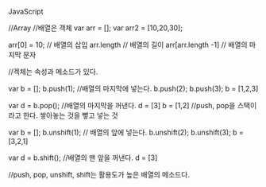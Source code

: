 JavaScript

//Array
//배열은 객체
var arr = [];
var arr2 = [10,20,30];

arr[0] = 10;        // 배열의 삽입
arr.length          // 배열의 길이
arr[arr.length -1]  // 배열의 마지막 문자

//겍체는 속성과 메소드가 있다.

var b = [];
b.push(1);   //배열의 마지막에 넣는다.
b.push(2);
b.push(3);
b = [1,2,3]

var d = b.pop();    //배열의 마지막을 꺼낸다.
d = [3]
b = [1,2]
//push, pop을 스택이라고 한다. 쌓아놓는 것을 뺗고 넣는 것

var b = [];
b.unshift(1);     // 배열의 앞에 넣는다.
b.unshift(2);
b.unshift(3);
b =[3,2,1]

var d = b.shift(); //배열의 맨 앞을 꺼낸다.
d = [3]

//push, pop, unshift, shift는 활용도가 높은 배열의 메소드다.
